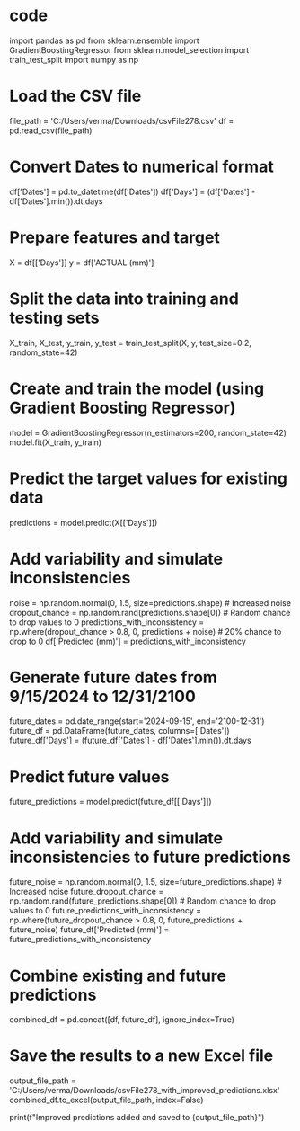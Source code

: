 # code
import pandas as pd
from sklearn.ensemble import GradientBoostingRegressor
from sklearn.model_selection import train_test_split
import numpy as np

# Load the CSV file
file_path = 'C:/Users/verma/Downloads/csvFile278.csv'
df = pd.read_csv(file_path)

# Convert Dates to numerical format
df['Dates'] = pd.to_datetime(df['Dates'])
df['Days'] = (df['Dates'] - df['Dates'].min()).dt.days

# Prepare features and target
X = df[['Days']]
y = df['ACTUAL (mm)']

# Split the data into training and testing sets
X_train, X_test, y_train, y_test = train_test_split(X, y, test_size=0.2, random_state=42)

# Create and train the model (using Gradient Boosting Regressor)
model = GradientBoostingRegressor(n_estimators=200, random_state=42)
model.fit(X_train, y_train)

# Predict the target values for existing data
predictions = model.predict(X[['Days']])

# Add variability and simulate inconsistencies
noise = np.random.normal(0, 1.5, size=predictions.shape)  # Increased noise
dropout_chance = np.random.rand(predictions.shape[0])  # Random chance to drop values to 0
predictions_with_inconsistency = np.where(dropout_chance > 0.8, 0, predictions + noise)  # 20% chance to drop to 0
df['Predicted (mm)'] = predictions_with_inconsistency

# Generate future dates from 9/15/2024 to 12/31/2100
future_dates = pd.date_range(start='2024-09-15', end='2100-12-31')
future_df = pd.DataFrame(future_dates, columns=['Dates'])
future_df['Days'] = (future_df['Dates'] - df['Dates'].min()).dt.days

# Predict future values
future_predictions = model.predict(future_df[['Days']])

# Add variability and simulate inconsistencies to future predictions
future_noise = np.random.normal(0, 1.5, size=future_predictions.shape)  # Increased noise
future_dropout_chance = np.random.rand(future_predictions.shape[0])  # Random chance to drop values to 0
future_predictions_with_inconsistency = np.where(future_dropout_chance > 0.8, 0, future_predictions + future_noise)
future_df['Predicted (mm)'] = future_predictions_with_inconsistency

# Combine existing and future predictions
combined_df = pd.concat([df, future_df], ignore_index=True)

# Save the results to a new Excel file
output_file_path = 'C:/Users/verma/Downloads/csvFile278_with_improved_predictions.xlsx'
combined_df.to_excel(output_file_path, index=False)

print(f"Improved predictions added and saved to {output_file_path}")
